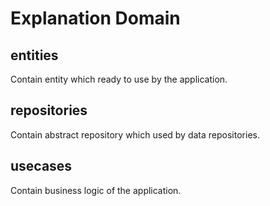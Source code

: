 # Explanation Domain

## entities
Contain entity which ready to use by the application.

## repositories
Contain abstract repository which used by data repositories.

## usecases
Contain business logic of the application.
